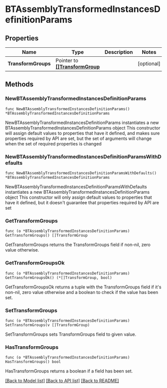 # BTAssemblyTransformedInstancesDefinitionParams

## Properties

Name | Type | Description | Notes
------------ | ------------- | ------------- | -------------
**TransformGroups** | Pointer to [**[]TransformGroup**](TransformGroup.md) |  | [optional] 

## Methods

### NewBTAssemblyTransformedInstancesDefinitionParams

`func NewBTAssemblyTransformedInstancesDefinitionParams() *BTAssemblyTransformedInstancesDefinitionParams`

NewBTAssemblyTransformedInstancesDefinitionParams instantiates a new BTAssemblyTransformedInstancesDefinitionParams object
This constructor will assign default values to properties that have it defined,
and makes sure properties required by API are set, but the set of arguments
will change when the set of required properties is changed

### NewBTAssemblyTransformedInstancesDefinitionParamsWithDefaults

`func NewBTAssemblyTransformedInstancesDefinitionParamsWithDefaults() *BTAssemblyTransformedInstancesDefinitionParams`

NewBTAssemblyTransformedInstancesDefinitionParamsWithDefaults instantiates a new BTAssemblyTransformedInstancesDefinitionParams object
This constructor will only assign default values to properties that have it defined,
but it doesn't guarantee that properties required by API are set

### GetTransformGroups

`func (o *BTAssemblyTransformedInstancesDefinitionParams) GetTransformGroups() []TransformGroup`

GetTransformGroups returns the TransformGroups field if non-nil, zero value otherwise.

### GetTransformGroupsOk

`func (o *BTAssemblyTransformedInstancesDefinitionParams) GetTransformGroupsOk() (*[]TransformGroup, bool)`

GetTransformGroupsOk returns a tuple with the TransformGroups field if it's non-nil, zero value otherwise
and a boolean to check if the value has been set.

### SetTransformGroups

`func (o *BTAssemblyTransformedInstancesDefinitionParams) SetTransformGroups(v []TransformGroup)`

SetTransformGroups sets TransformGroups field to given value.

### HasTransformGroups

`func (o *BTAssemblyTransformedInstancesDefinitionParams) HasTransformGroups() bool`

HasTransformGroups returns a boolean if a field has been set.


[[Back to Model list]](../README.md#documentation-for-models) [[Back to API list]](../README.md#documentation-for-api-endpoints) [[Back to README]](../README.md)


